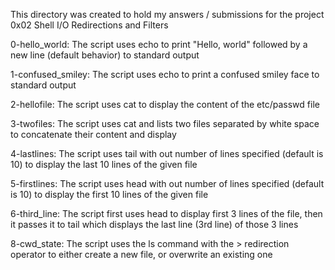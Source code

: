 This directory was created to hold my answers / submissions for the project 0x02 Shell I/O Redirections and Filters

0-hello_world: The script uses echo to print "Hello, world" followed by a new line (default behavior) to standard output

1-confused_smiley: The script uses echo to print a confused smiley face to standard output

2-hellofile: The script uses cat to display the content of the etc/passwd file

3-twofiles: The script uses cat and lists two files separated by white space to concatenate their content and display

4-lastlines: The script uses tail with out number of lines specified (default is 10) to display the last 10 lines of the given file

5-firstlines: The script uses head with out number of lines specified (default is 10) to display the first 10 lines of the given file

6-third_line: The script first uses head to display first 3 lines of the file, then it passes it to tail which displays the last line (3rd line) of those 3 lines


8-cwd_state: The script uses the ls command with the > redirection operator to either create a new file, or overwrite an existing one